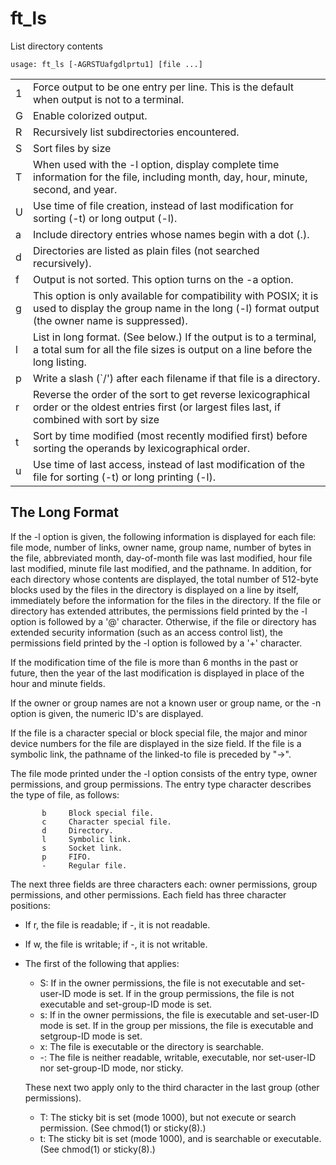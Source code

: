 # ft_ls

List directory contents

`usage: ft_ls [-AGRSTUafgdlprtu1] [file ...]`

<table>
	<tr>
		<td>1</td>
		<td>Force output to be one entry per line. This is the default when output is not to a terminal.</td>
	</tr>
	<tr>
		<td>G</td>
		<td>Enable colorized output.</td>
	</tr>
	<tr>
		<td>R</td>
		<td>Recursively list subdirectories encountered.</td>
	</tr>
	<tr>
		<td>S</td>
		<td>Sort files by size</td>
	</tr>
	<tr>
		<td>T</td>
		<td>When used with the -l option, display complete time information for the file, including month, day, hour, minute, second, and year.</td>
	</tr>
	<tr>
		<td>U</td>
		<td>Use time of file creation, instead of last modification for sorting (-t) or long output (-l).</td>
	</tr>
	<tr>
		<td>a</td>
		<td>Include directory entries whose names begin with a dot (.).</td>
	</tr>
	<tr>
		<td>d</td>
		<td>Directories are listed as plain files (not searched recursively).</td>
	</tr>
	<tr>
		<td>f</td>
		<td>Output is not sorted.  This option turns on the -a option.</td>
	</tr>
	<tr>
		<td>g</td>
		<td>This option is only available for compatibility with POSIX; it is used to display the group name in the long (-l) format output (the owner name is suppressed).</td>
	</tr>
	<tr>
		<td>l</td>
		<td>List in long format. (See below.)  If the output is to a terminal, a total sum for all the file sizes is output on a line before the long listing.</td>
	</tr>
	<tr>
		<td>p</td>
		<td>Write a slash (`/') after each filename if that file is a directory.</td>
	</tr>
	<tr>
		<td>r</td>
		<td>Reverse the order of the sort to get reverse lexicographical order or the oldest entries first (or largest files last, if combined with sort by size</td>
	</tr>
	<tr>
		<td>t</td>
		<td>Sort by time modified (most recently modified first) before sorting the operands by lexicographical order.</td>
	</tr>
	<tr>
		<td>u</td>
		<td>Use time of last access, instead of last modification of the file for sorting (-t) or long printing (-l).</td>
	</tr>

</table>


<h2>The Long Format</h2>
If the -l option is given, the following information is displayed for each file: file mode, number of links, owner name, group name, number of bytes in the file, abbreviated month, day-of-month file was last modified, hour file last modified, minute file last modified, and the pathname.  In addition, for each directory whose contents are displayed, the total number of 512-byte blocks used by the files in the directory is displayed on a line by itself, immediately before the information for the files in the directory.  If the file or directory has extended attributes, the permissions field printed by the -l option is followed by a '@' character.  Otherwise, if the file or directory has extended security information (such as an access control list), the permissions field printed by the -l option is followed by a '+' character.

If the modification time of the file is more than 6 months in the past or future, then the year of the last modification is displayed in place of the hour and minute fields.

If the owner or group names are not a known user or group name, or the -n option is given, the numeric ID's are displayed.

If the file is a character special or block special file, the major and minor device numbers for the file are displayed in the size field.  If the file is a symbolic link, the pathname of the linked-to file is preceded by "->".

The file mode printed under the -l option consists of the entry type, owner permissions, and group permissions.  The entry type character describes the type of file, as follows:

           b     Block special file.
           c     Character special file.
           d     Directory.
           l     Symbolic link.
           s     Socket link.
           p     FIFO.
           -     Regular file.
           
The next three fields are three characters each: owner permissions, group permissions, and other permissions.  Each field has three character positions:
  * If r, the file is readable; if -, it is not readable.
  * If w, the file is writable; if -, it is not writable.
  * The first of the following that applies:
    * S: If in the owner permissions, the file is not executable and set-user-ID mode is set.  If in the group permissions, the file is not executable and set-group-ID mode is set.
    * s: If in the owner permissions, the file is executable and set-user-ID mode is set.  If in the group per missions, the file is executable and setgroup-ID mode is set.
    * x: The file is executable or the directory is searchable.
    * -: The file is neither readable, writable, executable, nor set-user-ID nor set-group-ID mode, nor sticky.     
    


    These next two apply only to the third character in the last group (other permissions).
    * T: The sticky bit is set (mode 1000), but not execute or search permission.  (See chmod(1) or sticky(8).)
    * t: The sticky bit is set (mode 1000), and is searchable or executable.  (See chmod(1) or sticky(8).)
